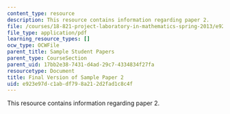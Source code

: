 ```yaml
---
content_type: resource
description: This resource contains information regarding paper 2.
file: /courses/18-821-project-laboratory-in-mathematics-spring-2013/e923e97dc1abdf798a212d2fad1c8c4f_MIT18_821S13_paper2-final.pdf
file_type: application/pdf
learning_resource_types: []
ocw_type: OCWFile
parent_title: Sample Student Papers
parent_type: CourseSection
parent_uid: 17bb2e38-7431-d4ad-29c7-4334834f27fa
resourcetype: Document
title: Final Version of Sample Paper 2
uid: e923e97d-c1ab-df79-8a21-2d2fad1c8c4f
---
```

This resource contains information regarding paper 2.

